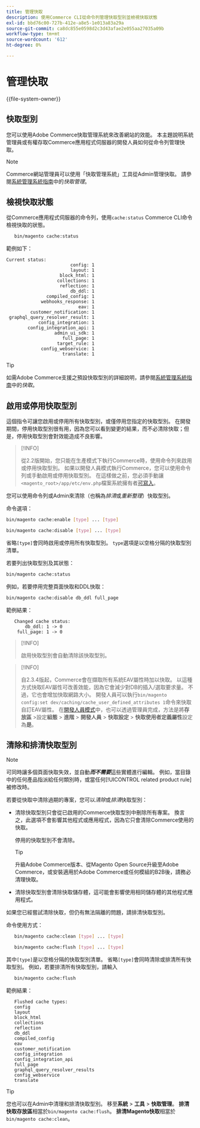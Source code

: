 ```yaml
---
title: 管理快取
description: 使用Commerce CLI從命令列管理快取型別並檢視快取狀態
exl-id: bbd76c00-727b-412e-a8e5-1e013a83a29a
source-git-commit: ca8dc855e0598d2c3d43afae2e055aa27035a09b
workflow-type: tm+mt
source-wordcount: '612'
ht-degree: 0%

---
```


# 管理快取

{{file-system-owner}}

## 快取型別

您可以使用Adobe Commerce快取管理系統來改善網站的效能。 本主題說明系統管理員或有權存取Commerce應用程式伺服器的開發人員如何從命令列管理快取。

>[!NOTE]
>
>
>Commerce網站管理員可以使用「快取管理系統」工具從Admin管理快取。 請參閱[系統管理系統指南](https://experienceleague.adobe.com/zh-hant/docs/commerce-admin/systems/tools/cache-management)中的&#x200B;_快取管理_。


## 檢視快取狀態

從Commerce應用程式伺服器的命令列，使用`cache:status` Commerce CLI命令檢視快取的狀態。

```bash
   bin/magento cache:status
```

<!-- where `--bootstrap=` is a URL-encoded associative array of Commerce [application bootstrap parameters](../bootstrap/set-parameters.md) and values. -->

範例如下：

```
Current status:
                        config: 1
                        layout: 1
                    block_html: 1
                   collections: 1
                    reflection: 1
                        db_ddl: 1
               compiled_config: 1
             webhooks_response: 1
                           eav: 1
         customer_notification: 1
 graphql_query_resolver_result: 1
            config_integration: 1
        config_integration_api: 1
                  admin_ui_sdk: 1
                     full_page: 1
                   target_rule: 1
             config_webservice: 1
                     translate: 1
```

>[!TIP]
>
>如需Adobe Commerce支援之預設快取型別的詳細說明，請參閱[系統管理系統指南](https://experienceleague.adobe.com/zh-hant/docs/commerce-admin/systems/tools/cache-management#caches)中的&#x200B;_快取_。


## 啟用或停用快取型別

這個指令可讓您啟用或停用所有快取型別，或僅停用您指定的快取型別。 在開發期間，停用快取型別很有用，因為您可以看到變更的結果，而不必清除快取；但是，停用快取型別會對效能造成不良影響。

>[!INFO]
>
>從2.2版開始，您只能在生產模式下執行Commerce時，使用命令列來啟用或停用快取型別。 如果以開發人員模式執行Commerce，您可以使用命令列或手動啟用或停用快取型別。 在這樣做之前，您必須手動讓`<magento_root>/app/etc/env.php`檔案系統擁有者[可寫入](../../installation/prerequisites/file-system/overview.md)。

您可以使用命令列或Admin來清除（也稱為&#x200B;_排清_&#x200B;或&#x200B;_重新整理_）快取型別。

命令選項：

```bash
bin/magento cache:enable [type] ... [type]
```

```bash
bin/magento cache:disable [type] ... [type]
```

省略`[type]`會同時啟用或停用所有快取型別。 `type`選項是以空格分隔的快取型別清單。

<!-- `--bootstrap=` is a URL-encoded associative array of Commerce [application bootstrap parameters](../bootstrap/set-parameters.md#bootstrap-parameters) and values. -->

若要列出快取型別及其狀態：

```bash
bin/magento cache:status
```

例如，若要停用完整頁面快取和DDL快取：

```bash
bin/magento cache:disable db_ddl full_page
```

範例結果：

```
   Changed cache status:
       db_ddl: 1 -> 0
    full_page: 1 -> 0
```

>[!INFO]
>
>啟用快取型別會自動清除該快取型別。

>[!INFO]
>
>自2.3.4版起，Commerce會在擷取所有系統EAV屬性時加以快取。 以這種方式快取EAV屬性可改善效能，因為它會減少對DB的插入/選取要求量。 不過，它也會增加快取網路大小。 開發人員可以執行`bin/magento config:set dev/caching/cache_user_defined_attributes 1`命令來快取自訂EAV屬性。 在[開發人員模式](../bootstrap/application-modes.md)中，也可以透過管理員完成，方法是將&#x200B;**存放區** >設定&#x200B;**組態** > **進階** > **開發人員** > **快取設定** > **快取使用者定義屬性**&#x200B;設定為&#x200B;**是**。

## 清除和排清快取型別

>[!NOTE]
>
>可同時讓多個頁面快取失效，並自動&#x200B;**_而不需要_**&#x200B;這些實體進行編輯。 例如，當目錄中的任何產品指派給任何類別時，或當任何[!UICONTROL related product rule]被修改時。

若要從快取中清除過期的專案，您可以&#x200B;_清除_&#x200B;或&#x200B;_排清_&#x200B;快取型別：

- 清除快取型別只會從已啟用的Commerce快取型別中刪除所有專案。 換言之，此選項不會影響其他程式或應用程式，因為它只會清除Commerce使用的快取。

  停用的快取型別不會清除。

  >[!TIP]
  >
  >升級Adobe Commerce版本、從Magento Open Source升級至Adobe Commerce，或安裝適用於Adobe Commerce或任何模組的B2B後，請務必清理快取。

- 清除快取型別會清除快取儲存體，這可能會影響使用相同儲存體的其他程式應用程式。

如果您已經嘗試清除快取，但仍有無法隔離的問題，請排清快取型別。

命令使用方式：

```bash
   bin/magento cache:clean [type] ... [type]
```

```bash
   bin/magento cache:flush [type] ... [type]
```

其中`[type]`是以空格分隔的快取型別清單。 省略`[type]`會同時清除或排清所有快取型別。 例如，若要排清所有快取型別，請輸入

```bash
   bin/magento cache:flush
```

範例結果：

```
   Flushed cache types:
   config
   layout
   block_html
   collections
   reflection
   db_ddl
   compiled_config
   eav
   customer_notification
   config_integration
   config_integration_api
   full_page
   graphql_query_resolver_results
   config_webservice
   translate
```

>[!TIP]
>
>您也可以在Admin中清理和排清快取型別。 移至&#x200B;**系統** > **工具** > **快取管理**。 **排清快取存放區**&#x200B;相當於`bin/magento cache:flush`。 **排清Magento快取**&#x200B;相當於`bin/magento cache:clean`。
